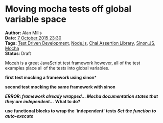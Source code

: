 Moving mocha tests off global variable space
============================================
**Author:** Alan Mills  
**Date:** [7 October 2015 23:30](/blog/history/2015-10.md)  
**Tags:** [Test Driven Development](/blog/categories/test-driven-development.md), [Node.js](/blog/categories/node-js.md), [Chai Assertion Library](/blog/categories/chai-assertion-library.md), [Sinon.JS](/blog/categories/sinon-js.md), [Mocha](/blog/categories/mocha.md)  
**Status**: Draft

[Mocah](http://mochajs.org) is a great JavaScript test framework however, all of the test examples place all of the tests into global variables.

**first test mocking a framework using sinon***

**second test mocking the same framework with sinon**

***ERROR: framework already wrapped... Mocha documentation states that they are independent...*** **What to do?**

**use functional blocks to wrap the 'independent' tests**
***Set the function to auto-execute***
